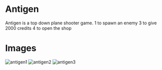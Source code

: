 Antigen
=======
Antigen is a top down plane shooter game.
1 to spawn an enemy
3 to give 2000 credits
4 to open the shop

Images
======

![antigen1](https://cloud.githubusercontent.com/assets/1860848/13276448/968998da-db13-11e5-93e5-562f820a327c.png)
![antigen2](https://cloud.githubusercontent.com/assets/1860848/13276449/96b13976-db13-11e5-8e61-96a140cb4806.png)
![antigen3](https://cloud.githubusercontent.com/assets/1860848/13276450/96cfe40c-db13-11e5-8a3b-9249029e0f80.png)

